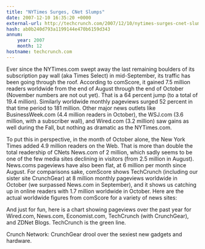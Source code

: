 ```yaml
---
title: "NYTimes Surges, CNet Slumps"
date: 2007-12-10 16:35:20 +0000
external-url: http://techcrunch.com/2007/12/10/nytimes-surges-cnet-slumps/
hash: ab0b240d793a1199144e470b6159d343
annum:
    year: 2007
    month: 12
hostname: techcrunch.com
---
```


Ever since the NYTimes.com swept away the last remaining boulders of its subscription pay wall (aka Times Select) in mid-September, its traffic has been going through the roof.  According to comScore, it gained 7.5 million readers worldwide from the end of August through the end of October (November numbers are not out yet).  That is a 64 percent jump (to a total of 19.4 million).  Similarly worldwide monthly pageviews surged 52 percent in that time period to 181 million. Other major news outlets like BusinessWeek.com (4.4 million readers in October), the WSJ.com (3.6 million, with a subscriber wall), and Wired.com (3.2 million) saw gains as well during the Fall, but nothing as dramatic as the NYTimes.com.



To put this in perspective, in the month of October alone, the New York Times added 4.9 million readers on the Web.  That is more than double the total readership of CNets News.com of 2 million, which sadly seems to be one of the few media sites declining in visitors (from 2.5 million in August).  News.coms pageviews have also been flat, at 6 million per month since August.  For comparisons sake, comScore shows TechCrunch (including our sister site CrunchGear) at 8 million monthly pageviews worldwide in October (we surpassed News.com in September), and it shows us catching up in online readers with 1.7 million worldwide in October. Here are the actual worldwide figures from comScore for a variety of news sites:



And just for fun, here is a chart showing pageviews over the past year for Wired.com, News.com, Economist.com, TechCrunch (with CrunchGear), and ZDNet Blogs.  TechCrunch is the green line.



Crunch Network:  CrunchGear drool over the sexiest new gadgets and hardware.
